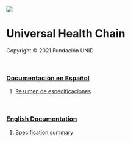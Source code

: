 ![](https://avatars.githubusercontent.com/u/57396025?s=200&v=4)
# **Universal Health Chain**
Copyright © 2021 Fundación UNID.
<p>&nbsp  </p>

### **[Documentación en Español](./es/)**
1. [Resumen de especificaciones](./es/01-Resumen-especificaciones.md)
<p>&nbsp  </p>

### **[English Documentation](./en/)**
1. [Specification summary](./en/01-Specification-summary.md)
<p>&nbsp  </p>
